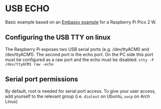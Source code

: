 # USB ECHO
Basic example based on an [Embassy example](https://github.com/embassy-rs/embassy/blob/embassy-rp-v0.8.0/examples/rp235x/src/bin/pio_uart.rs) for a Raspberry Pi Pico 2 W.

## Configuring the USB TTY on linux
The Raspberry Pi exposes two USB serial ports (e.g. /dev/ttyACM0 and /dev/ttyACM1). The second port is the echo port.
On the PC side this port must be configured as a raw port and the echo must be disabled:
`stty -F /dev/ttyACM1 raw -echo`

## Serial port permissions
By default, root is needed for serial port access. To give your user access, add yourself to the relevant group (i.e. `dialout` on Ubuntu, `uucp` on Arch Linux)